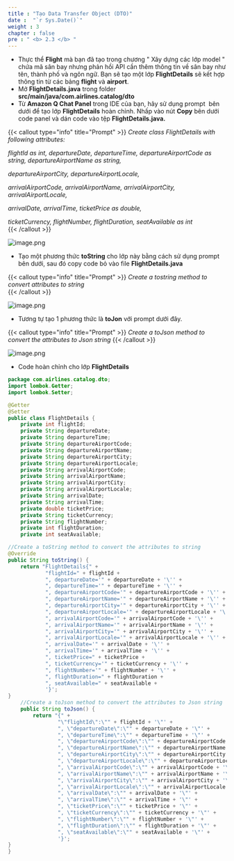 ```yaml
---
title : "Tạo Data Transfer Object (DTO)"
date :  "`r Sys.Date()`" 
weight : 3
chapter : false
pre : " <b> 2.3 </b> "
---
```


- Thực thể **Flight** mà bạn đã tạo trong chương " Xây dựng các lớp model " chứa mã sân bay nhưng phản hồi API cần thêm thông tin về sân bay như tên, thành phố và ngôn ngữ. Bạn sẽ tạo một lớp **FlightDetails** sẽ kết hợp thông tin từ các bảng **flight** và **airport**.
- Mở **FlightDetails.java** trong folder **src/main/java/com.airlines.catalog/dto**
- Từ **Amazon Q Chat Panel** trong IDE của bạn, hãy sử dụng prompt  bên dưới để tạo lớp **FlightDetails** hoàn chỉnh. Nhấp vào nút **Copy** bên dưới code panel và dán code vào tệp **FlightDetails.java.**

{{< callout type="info" title="Prompt" >}}
*Create class FlightDetails with following attributes:*<br>

*flightId as int, departureDate, departureTime, departureAirportCode as string, departureAirportName as string,*<br>

*departureAirportCity, departureAirportLocale,*<br>

*arrivalAirportCode, arrivalAirportName, arrivalAirportCity, arrivalAirportLocale,*<br>

*arrivalDate, arrivalTime, ticketPrice as double,*<br>

*ticketCurrency, flightNumber, flightDuration, seatAvailable as int*<br>
{{< /callout >}}


![image.png](/images/module_1/dto/image.png)

- Tạo một phương thức **toString** cho lớp này bằng cách sử dụng prompt bên dưới, sau đó copy code bỏ vào file **FlightDetails.java**

{{< callout type="info" title="Prompt" >}}
    *Create a tostring method to convert attributes to string*   
{{< /callout >}}


![image.png](/images/module_1/dto/image_1.png)

- Tương tự tạo 1 phương thức là **toJon** với prompt dưới đây.

{{< callout type="info" title="Prompt" >}}
*Create a toJson method to convert the attributes to Json string*
{{< /callout >}}

![image.png](/images/module_1/dto/image_2.png)

- Code hoàn chỉnh cho lớp **FlightDetails**

```java
package com.airlines.catalog.dto;
import lombok.Getter;
import lombok.Setter;

@Getter
@Setter
public class FlightDetails {
    private int flightId;
    private String departureDate;
    private String departureTime;
    private String departureAirportCode;
    private String departureAirportName;
    private String departureAirportCity;
    private String departureAirportLocale;
    private String arrivalAirportCode;
    private String arrivalAirportName;
    private String arrivalAirportCity;
    private String arrivalAirportLocale;
    private String arrivalDate;
    private String arrivalTime;
    private double ticketPrice;
    private String ticketCurrency;
    private String flightNumber;
    private int flightDuration;
    private int seatAvailable;

//Create a toString method to convert the attributes to string
@Override
public String toString() {
    return "FlightDetails{" +
            "flightId=" + flightId +
            ", departureDate='" + departureDate + '\'' +
            ", departureTime='" + departureTime + '\'' +
            ", departureAirportCode='" + departureAirportCode + '\'' +
            ", departureAirportName='" + departureAirportName + '\'' +
            ", departureAirportCity='" + departureAirportCity + '\'' +
            ", departureAirportLocale='" + departureAirportLocale + '\'' +
            ", arrivalAirportCode='" + arrivalAirportCode + '\'' +
            ", arrivalAirportName='" + arrivalAirportName + '\'' +
            ", arrivalAirportCity='" + arrivalAirportCity + '\'' +
            ", arrivalAirportLocale='" + arrivalAirportLocale + '\'' +
            ", arrivalDate='" + arrivalDate + '\'' +
            ", arrivalTime='" + arrivalTime + '\'' +
            ", ticketPrice=" + ticketPrice +
            ", ticketCurrency='" + ticketCurrency + '\'' +
            ", flightNumber='" + flightNumber + '\'' +
            ", flightDuration=" + flightDuration +
            ", seatAvailable=" + seatAvailable +
            '}';
}
    //Create a toJson method to convert the attributes to Json string
    public String toJson() {
        return "{" +
                "\"flightId\":\"" + flightId + '\"' +
                ", \"departureDate\":\"" + departureDate + '\"' +
                ", \"departureTime\":\"" + departureTime + '\"' +
                ", \"departureAirportCode\":\"" + departureAirportCode + '\"' +
                ", \"departureAirportName\":\"" + departureAirportName + '\"' +
                ", \"departureAirportCity\":\"" + departureAirportCity + '\"' +
                ", \"departureAirportLocale\":\"" + departureAirportLocale + '\"' +
                ", \"arrivalAirportCode\":\"" + arrivalAirportCode + '\"' +
                ", \"arrivalAirportName\":\"" + arrivalAirportName + '\"' +
                ", \"arrivalAirportCity\":\"" + arrivalAirportCity + '\"' +
                ", \"arrivalAirportLocale\":\"" + arrivalAirportLocale + '\"' +
                ", \"arrivalDate\":\"" + arrivalDate + '\"' +
                ", \"arrivalTime\":\"" + arrivalTime + '\"' +
                ", \"ticketPrice\":\"" + ticketPrice + '\"' +
                ", \"ticketCurrency\":\"" + ticketCurrency + '\"' +
                ", \"flightNumber\":\"" + flightNumber + '\"' +
                ", \"flightDuration\":\"" + flightDuration + '\"' +
                ", \"seatAvailable\":\"" + seatAvailable + '\"' +
                '}';
}
}
```